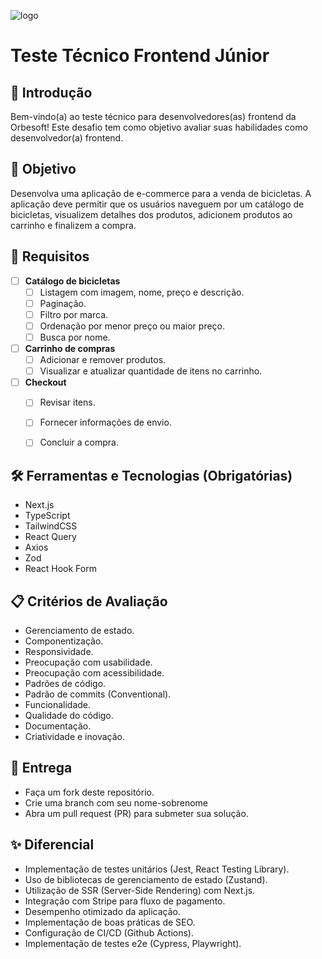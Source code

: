 ![logo](https://github.com/user-attachments/assets/126c245e-5923-4ea5-854a-6fd80aa28cfa)

# Teste Técnico Frontend Júnior

## 👋 Introdução
Bem-vindo(a) ao teste técnico para desenvolvedores(as) frontend da Orbesoft! Este desafio tem como objetivo avaliar suas habilidades como desenvolvedor(a) frontend. 

## 🎯 Objetivo
Desenvolva uma aplicação de e-commerce para a venda de bicicletas. A aplicação deve permitir que os usuários naveguem por um catálogo de bicicletas, visualizem detalhes 
dos produtos, adicionem produtos ao carrinho e finalizem a compra.

## 📌 Requisitos
- [ ] **Catálogo de bicicletas**
  - [ ] Listagem com imagem, nome, preço e descrição.
  - [ ] Paginação.
  - [ ] Filtro por marca.
  - [ ] Ordenação por menor preço ou maior preço.
  - [ ] Busca por nome.

- [ ] **Carrinho de compras**
  - [ ] Adicionar e remover produtos.
  - [ ] Visualizar e atualizar quantidade de itens no carrinho.

- [ ] **Checkout**
  - [ ] Revisar itens.
  - [ ] Fornecer informações de envio.
  - [ ] Concluir a compra.


## 🛠️ Ferramentas e Tecnologias (Obrigatórias)
- Next.js
- TypeScript
- TailwindCSS
- React Query
- Axios
- Zod
- React Hook Form

## 📋 Critérios de Avaliação
- Gerenciamento de estado.
- Componentização.
- Responsividade.
- Preocupação com usabilidade.
- Preocupação com acessibilidade.
- Padrões de código.
- Padrão de commits (Conventional).
- Funcionalidade.
- Qualidade do código.
- Documentação.
- Criatividade e inovação.

## 📅 Entrega
- Faça um fork deste repositório.
- Crie uma branch com seu nome-sobrenome
- Abra um pull request (PR) para submeter sua solução.

## ✨ Diferencial
- Implementação de testes unitários (Jest, React Testing Library).
- Uso de bibliotecas de gerenciamento de estado (Zustand).
- Utilização de SSR (Server-Side Rendering) com Next.js.
- Integração com Stripe para fluxo de pagamento.
- Desempenho otimizado da aplicação.
- Implementação de boas práticas de SEO.
- Configuração de CI/CD (Github Actions).
- Implementação de testes e2e (Cypress, Playwright).

